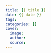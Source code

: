 ```yaml
---
title: {{ title }}
date: {{ date }}
tags:
categories: []
cover:
  image: 
  author: 
  source: 
---
```


<!-- more -->